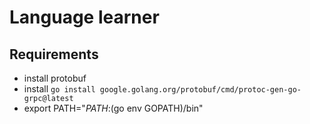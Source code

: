# Language learner

## Requirements
- install protobuf
- install `go install google.golang.org/protobuf/cmd/protoc-gen-go-grpc@latest`
- export PATH="$PATH:$(go env GOPATH)/bin"